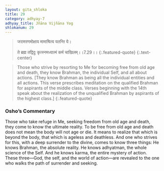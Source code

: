 ```yaml
---
layout: gita_shloka
title: 29
category: adhyay-7
adhyay_title: Jñāna Vijñāna Yog
shlokanum: 29
---
```


> जरामरणमोक्षाय मामाश्रित्य यतन्ति ये।<br><br>ते ब्रह्म तद्विदुः कृत्स्नमध्यात्मं कर्म चाखिलम्।।7.29।।
{:.featured-quote} 
{:.text-center}

> Those who strive by resorting to Me for becoming free from old age and death, they know Brahman, the individual Self, and all about actions. [They know Brahman as being all the individual entities and all actions. This verse prescribes meditation on the qualified Brahman for aspirants of the middle class. Verses beginning with the 14th speak about the realization of the unqualified Brahman by aspirants of the highest class.]
{:.featured-quote}

### Osho’s Commentary
Those who take refuge in Me, seeking freedom from old age and death, they come to know the ultimate reality.
To be free from old age and death does not mean the body will not age or die. It means to realize that which is beyond the body, that which is ageless and deathless.
And one who strives for this, with a deep surrender to the divine, comes to know three things:
He knows Brahman, the absolute reality.
He knows adhyatman, the whole science of the Self.
And he knows karma, the entire mystery of action.
These three—God, the self, and the world of action—are revealed to the one who walks the path of surrender and seeking.
